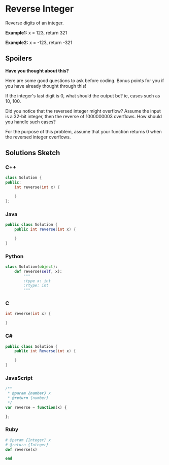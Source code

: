 # Reverse Integer

Reverse digits of an integer.

**Example1:** x = 123, return 321

**Example2:** x = -123, return -321 

## Spoilers
**Have you thought about this?**

Here are some good questions to ask before coding. Bonus points for you if you have already thought through this!

If the integer's last digit is 0, what should the output be? ie, cases such as 10, 100.

Did you notice that the reversed integer might overflow? Assume the input is a 32-bit integer, then the reverse of 1000000003 overflows. How should you handle such cases?

For the purpose of this problem, assume that your function returns 0 when the reversed integer overflows.

## Solutions Sketch

### C++
```C++
class Solution {
public:
    int reverse(int x) {

    }
};
```

### Java
```Java
public class Solution {
    public int reverse(int x) {

    }
}
```

### Python
```Python
class Solution(object):
    def reverse(self, x):
        """
        :type x: int
        :rtype: int
        """
```

### C
```C
int reverse(int x) {

}
```

### C# 
```C#
public class Solution {
    public int Reverse(int x) {

    }
}
```

### JavaScript
```JavaScript
/**
 * @param {number} x
 * @return {number}
 */
var reverse = function(x) {

};
```

### Ruby
```Ruby
# @param {Integer} x
# @return {Integer}
def reverse(x)

end
```
